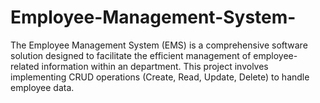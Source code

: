 # Employee-Management-System-
The Employee Management System (EMS) is a comprehensive software solution designed to facilitate    the efficient management of employee-related information within an department. This project involves implementing CRUD operations (Create, Read, Update, Delete) to handle employee data. 
